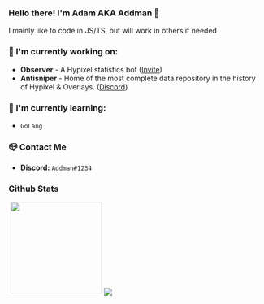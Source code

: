 ### Hello there! I'm Adam AKA Addman 👋

I mainly like to code in JS/TS, but will work in others if needed

### 🔭 I'm currently working on:
- **Observer** - A Hypixel statistics bot ([Invite](https://discord.com/api/oauth2/authorize?client_id=813718772908163082&permissions=379968&scope=bot%20applications.commands))
- **Antisniper** - Home of the most complete data repository in the history of Hypixel & Overlays. ([Discord](https://discord.gg/antisniper))


### 🌱 I'm currently learning:
* `GoLang`

### 📪 Contact Me
- **Discord:** `Addman#1234`

### Github Stats
<img src="https://komarev.com/ghpvc/?username=AddmanMinecraft&color=64DFDF" alt="">
<img height="180em" src="https://github-readme-stats.vercel.app/api?username=AddmanMinecraft&count_private=true&show_icons=true&theme=radical" />
<img align="center" src="https://github-readme-stats.vercel.app/api/top-langs/?username=AddmanMinecraft&show_icons=true" />
